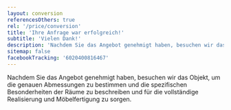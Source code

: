 ```yaml
---
layout: conversion
referencesOthers: true
rel: '/price/conversion'
title: 'Ihre Anfrage war erfolgreich!'
subtitle: 'Vielen Dank!'
description: 'Nachdem Sie das Angebot genehmigt haben, besuchen wir das Objekt, um die genauen Abmessungen zu bestimmen und die spezifischen Besonderheiten der Räume zu beschreiben und für die vollständige Realisierung und Möbelfertigung zu sorgen.'
sitemap: false
facebookTracking: '6020400816467'
---
```

Nachdem Sie das Angebot genehmigt haben, besuchen wir das Objekt, um die genauen Abmessungen zu bestimmen und die spezifischen Besonderheiten der Räume zu beschreiben und für die vollständige Realisierung und Möbelfertigung zu sorgen.